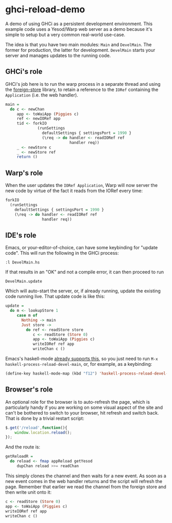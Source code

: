 ghci-reload-demo
=====

A demo of using GHCi as a persistent development environment. This
example code uses a Yesod/Warp web server as a demo because it's
simple to setup but a very common real-world use-case.

The idea is that you have two main modules: `Main` and
`DevelMain`. The former for production, the latter for
development. `DevelMain` starts your server and manages updates to the
running code.

## GHCi's role

GHCi's job here is to run the warp process in a separate thread and
using the [foreign-store](https://github.com/chrisdone/foreign-store)
library, to retain a reference to the `IORef` containing the
`Application` (i.e. the web handler).

``` haskell
main =
  do c <- newChan
     app <- toWaiApp (Piggies c)
     ref <- newIORef app
     tid <- forkIO
              (runSettings
                defaultSettings { settingsPort = 1990 }
                (\req -> do handler <- readIORef ref
                            handler req))
     _ <- newStore c
     _ <- newStore ref
     return ()
```

## Warp's role

When the user updates the `IORef Application`, Warp will now server
the new code by virtue of the fact it reads from the IORef every time:

``` haskell
forkIO
  (runSettings
    defaultSettings { settingsPort = 1990 }
    (\req -> do handler <- readIORef ref
                handler req))
```

## IDE's role

Emacs, or your-editor-of-choice, can have some keybinding for "update
code". This will run the following in the GHCi process:

    :l DevelMain.hs

If that results in an "OK" and not a compile error, it can then
proceed to run

    DevelMain.update

Which will auto-start the server, or, if already running, update the
existing code running live. That update code is like this:

``` haskell
update =
  do m <- lookupStore 1
     case m of
       Nothing -> main
       Just store ->
         do ref <- readStore store
            c <- readStore (Store 0)
            app <- toWaiApp (Piggies c)
            writeIORef ref app
            writeChan c ()
```

Emacs's haskell-mode
[already supports this](https://github.com/haskell/haskell-mode/blob/5a3a9966bc810da2b5988ac819b8f734b6ae9aa9/haskell-process.el#L1307),
so you just need to run `M-x haskell-process-reload-devel-main`, or,
for example, as a keybinding:

``` lisp
(define-key haskell-mode-map (kbd "f12") 'haskell-process-reload-devel-main)
```

## Browser's role

An optional role for the browser is to auto-refresh the page, which is
particularly handy if you are working on some visual aspect of the
site and can't be bothered to switch to your browser, hit refresh and
switch back. That is done by a trivial restart script:

``` javascript
$.get('/reload',function(){
    window.location.reload();
});
```

And the route is:

``` haskell
getReloadR =
  do reload <- fmap appReload getYesod
     dupChan reload >>= readChan
```

This simply clones the channel and then waits for a new event. As soon
as a new event comes in the web handler returns and the script will
refresh the page. Remember that earlier we read the channel from the
foreign store and then write unit onto it:

``` haskell
c <- readStore (Store 0)
app <- toWaiApp (Piggies c)
writeIORef ref app
writeChan c ()
```
